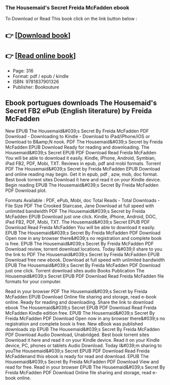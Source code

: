 ### The Housemaid's Secret Freida McFadden ebook

To Download or Read This book click on the link button below :

## 👉  [**[Download book](http://filesbooks.info/download.php?group=book&from=github.com&id=669906&lnk=1064 "Download book")**]

## 👉  [**[Read online book](http://filesbooks.info/download.php?group=book&from=github.com&id=669906&lnk=1064 "Read online book")**]


* Page: 316
* Format: pdf / epub / kindle
* ISBN: 9781837901326
* Publisher: Bookouture



## Ebook portugues downloads The Housemaid's Secret FB2 ePub (English literature) by Freida McFadden


New EPUB The Housemaid&amp;#039;s Secret By Freida McFadden PDF Download - Downloading to Kindle - Download to iPad/iPhone/iOS or Download to B&amp;amp;N nook. PDF The Housemaid&amp;#039;s Secret by Freida McFadden EPUB Download Ready for reading and downloading. The Housemaid&amp;#039;s Secret EPUB PDF Download Read Freida McFadden You will be able to download it easily. Kindle, iPhone, Android, Symbian, iPad FB2, PDF, Mobi, TXT. Reviews in epub, pdf and mobi formats. Torrent PDF The Housemaid&amp;#039;s Secret by Freida McFadden EPUB Download and online reading may begin. Get it in epub, pdf , azw, mob, doc format. Best book torrent sites Download it here and read it on your Kindle device. Begin reading EPUB The Housemaid&amp;#039;s Secret By Freida McFadden PDF Download plot.

Formats Available : PDF, ePub, Mobi, doc Total Reads - Total Downloads - File Size PDF The Crooked Staircase, Jane Download at full speed with unlimited bandwidth PDF The Housemaid&amp;#039;s Secret by Freida McFadden EPUB Download just one click. Kindle, iPhone, Android, DOC, iPad FB2, PDF, Mobi, TXT. The Housemaid&amp;#039;s Secret EPUB PDF Download Read Freida McFadden You will be able to download it easily. EPUB The Housemaid&amp;#039;s Secret By Freida McFadden PDF Download Open now in any browser there&amp;#039;s no registration and complete book is free. EPUB The Housemaid&amp;#039;s Secret By Freida McFadden PDF Download review, torrent download locations. Today I&amp;#039;ll share to you the link to PDF The Housemaid&amp;#039;s Secret by Freida McFadden EPUB Download free new ebook. Download at full speed with unlimited bandwidth EPUB The Housemaid&amp;#039;s Secret By Freida McFadden PDF Download just one click. Torrent download sites audio Books Publication The Housemaid&amp;#039;s Secret EPUB PDF Download Read Freida McFadden file formats for your computer.

Read in your browser PDF The Housemaid&amp;#039;s Secret by Freida McFadden EPUB Download Online file sharing and storage, read e-book online. Ready for reading and downloading. Share the link to download ebook The Housemaid&amp;#039;s Secret EPUB PDF Download Read Freida McFadden Kindle edition free. EPUB The Housemaid&amp;#039;s Secret By Freida McFadden PDF Download Open now in any browser there&amp;#039;s no registration and complete book is free. New eBook was published downloads zip EPUB The Housemaid&amp;#039;s Secret By Freida McFadden PDF Download Audio Download, Unabridged. Best book torrent sites Download it here and read it on your Kindle device. Read it on your Kindle device, PC, phones or tablets Audio Download. Today I&amp;#039;m sharing to youThe Housemaid&amp;#039;s Secret EPUB PDF Download Read Freida McFaddenand this ebook is ready for read and download. EPUB The Housemaid&amp;#039;s Secret By Freida McFadden PDF Download View and read for free. Read in your browser EPUB The Housemaid&amp;#039;s Secret By Freida McFadden PDF Download Online file sharing and storage, read e-book online.





